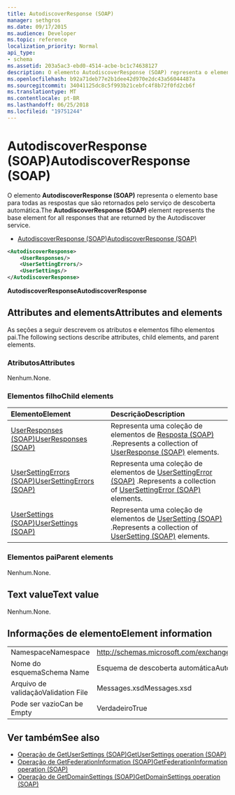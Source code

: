 ```yaml
---
title: AutodiscoverResponse (SOAP)
manager: sethgros
ms.date: 09/17/2015
ms.audience: Developer
ms.topic: reference
localization_priority: Normal
api_type:
- schema
ms.assetid: 203a5ac3-ebd0-4514-acbe-bc1c74638127
description: O elemento AutodiscoverResponse (SOAP) representa o elemento base para todas as respostas que são retornados pelo serviço de descoberta automática.
ms.openlocfilehash: b92a71deb77e2b1dee42d970e2dc43a56044487a
ms.sourcegitcommit: 34041125dc8c5f993b21cebfc4f8b72f0fd2cb6f
ms.translationtype: MT
ms.contentlocale: pt-BR
ms.lasthandoff: 06/25/2018
ms.locfileid: "19751244"
---
```

# <a name="autodiscoverresponse-soap"></a><span data-ttu-id="34d95-103">AutodiscoverResponse (SOAP)</span><span class="sxs-lookup"><span data-stu-id="34d95-103">AutodiscoverResponse (SOAP)</span></span>

<span data-ttu-id="34d95-104">O elemento **AutodiscoverResponse (SOAP)** representa o elemento base para todas as respostas que são retornados pelo serviço de descoberta automática.</span><span class="sxs-lookup"><span data-stu-id="34d95-104">The **AutodiscoverResponse (SOAP)** element represents the base element for all responses that are returned by the Autodiscover service.</span></span> 
  
- [<span data-ttu-id="34d95-105">AutodiscoverResponse (SOAP)</span><span class="sxs-lookup"><span data-stu-id="34d95-105">AutodiscoverResponse (SOAP)</span></span>](autodiscoverresponse-soap.md)
  
```XML
<AutodiscoverResponse>
    <UserResponses/>
    <UserSettingErrors/>
    <UserSettings/>
</AutodiscoverResponse>

```

 <span data-ttu-id="34d95-106">**AutodiscoverResponse**</span><span class="sxs-lookup"><span data-stu-id="34d95-106">**AutodiscoverResponse**</span></span>
## <a name="attributes-and-elements"></a><span data-ttu-id="34d95-107">Attributes and elements</span><span class="sxs-lookup"><span data-stu-id="34d95-107">Attributes and elements</span></span>

<span data-ttu-id="34d95-108">As seções a seguir descrevem os atributos e elementos filho elementos pai.</span><span class="sxs-lookup"><span data-stu-id="34d95-108">The following sections describe attributes, child elements, and parent elements.</span></span>
  
### <a name="attributes"></a><span data-ttu-id="34d95-109">Atributos</span><span class="sxs-lookup"><span data-stu-id="34d95-109">Attributes</span></span>

<span data-ttu-id="34d95-110">Nenhum.</span><span class="sxs-lookup"><span data-stu-id="34d95-110">None.</span></span>
  
### <a name="child-elements"></a><span data-ttu-id="34d95-111">Elementos filho</span><span class="sxs-lookup"><span data-stu-id="34d95-111">Child elements</span></span>

|<span data-ttu-id="34d95-112">**Elemento**</span><span class="sxs-lookup"><span data-stu-id="34d95-112">**Element**</span></span>|<span data-ttu-id="34d95-113">**Descrição**</span><span class="sxs-lookup"><span data-stu-id="34d95-113">**Description**</span></span>|
|:-----|:-----|
|[<span data-ttu-id="34d95-114">UserResponses (SOAP)</span><span class="sxs-lookup"><span data-stu-id="34d95-114">UserResponses (SOAP)</span></span>](userresponses-soap.md) <br/> |<span data-ttu-id="34d95-115">Representa uma coleção de elementos de [Resposta (SOAP)](userresponse-soap.md) .</span><span class="sxs-lookup"><span data-stu-id="34d95-115">Represents a collection of [UserResponse (SOAP)](userresponse-soap.md) elements.</span></span>  <br/> |
|[<span data-ttu-id="34d95-116">UserSettingErrors (SOAP)</span><span class="sxs-lookup"><span data-stu-id="34d95-116">UserSettingErrors (SOAP)</span></span>](usersettingerrors-soap.md) <br/> |<span data-ttu-id="34d95-117">Representa uma coleção de elementos de [UserSettingError (SOAP)](usersettingerror-soap.md) .</span><span class="sxs-lookup"><span data-stu-id="34d95-117">Represents a collection of [UserSettingError (SOAP)](usersettingerror-soap.md) elements.</span></span>  <br/> |
|[<span data-ttu-id="34d95-118">UserSettings (SOAP)</span><span class="sxs-lookup"><span data-stu-id="34d95-118">UserSettings (SOAP)</span></span>](usersettings-soap.md) <br/> |<span data-ttu-id="34d95-119">Representa uma coleção de elementos de [UserSetting (SOAP)](usersetting-soap.md) .</span><span class="sxs-lookup"><span data-stu-id="34d95-119">Represents a collection of [UserSetting (SOAP)](usersetting-soap.md) elements.</span></span>  <br/> |
   
### <a name="parent-elements"></a><span data-ttu-id="34d95-120">Elementos pai</span><span class="sxs-lookup"><span data-stu-id="34d95-120">Parent elements</span></span>

<span data-ttu-id="34d95-121">Nenhum.</span><span class="sxs-lookup"><span data-stu-id="34d95-121">None.</span></span>
  
## <a name="text-value"></a><span data-ttu-id="34d95-122">Text value</span><span class="sxs-lookup"><span data-stu-id="34d95-122">Text value</span></span>

<span data-ttu-id="34d95-123">Nenhum.</span><span class="sxs-lookup"><span data-stu-id="34d95-123">None.</span></span>
  
## <a name="element-information"></a><span data-ttu-id="34d95-124">Informações de elemento</span><span class="sxs-lookup"><span data-stu-id="34d95-124">Element information</span></span>

|||
|:-----|:-----|
|<span data-ttu-id="34d95-125">Namespace</span><span class="sxs-lookup"><span data-stu-id="34d95-125">Namespace</span></span>  <br/> |http://schemas.microsoft.com/exchange/2010/Autodiscover  <br/> |
|<span data-ttu-id="34d95-126">Nome do esquema</span><span class="sxs-lookup"><span data-stu-id="34d95-126">Schema Name</span></span>  <br/> |<span data-ttu-id="34d95-127">Esquema de descoberta automática</span><span class="sxs-lookup"><span data-stu-id="34d95-127">Autodiscover schema</span></span>  <br/> |
|<span data-ttu-id="34d95-128">Arquivo de validação</span><span class="sxs-lookup"><span data-stu-id="34d95-128">Validation File</span></span>  <br/> |<span data-ttu-id="34d95-129">Messages.xsd</span><span class="sxs-lookup"><span data-stu-id="34d95-129">Messages.xsd</span></span>  <br/> |
|<span data-ttu-id="34d95-130">Pode ser vazio</span><span class="sxs-lookup"><span data-stu-id="34d95-130">Can be Empty</span></span>  <br/> |<span data-ttu-id="34d95-131">Verdadeiro</span><span class="sxs-lookup"><span data-stu-id="34d95-131">True</span></span>  <br/> |
   
## <a name="see-also"></a><span data-ttu-id="34d95-132">Ver também</span><span class="sxs-lookup"><span data-stu-id="34d95-132">See also</span></span>

- [<span data-ttu-id="34d95-133">Operação de GetUserSettings (SOAP)</span><span class="sxs-lookup"><span data-stu-id="34d95-133">GetUserSettings operation (SOAP)</span></span>](getusersettings-operation-soap.md)
- [<span data-ttu-id="34d95-134">Operação de GetFederationInformation (SOAP)</span><span class="sxs-lookup"><span data-stu-id="34d95-134">GetFederationInformation operation (SOAP)</span></span>](getfederationinformation-operation-soap.md)
- [<span data-ttu-id="34d95-135">Operação de GetDomainSettings (SOAP)</span><span class="sxs-lookup"><span data-stu-id="34d95-135">GetDomainSettings operation (SOAP)</span></span>](getdomainsettings-operation-soap.md)

